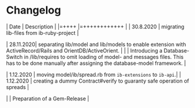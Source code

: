 Changelog
=============

| Date   |  Description |
|=++++   |=++++++++++++ |
| 30.8.2020 | migrating lib-files from ib-ruby-project |

| 28.11.2020| separating lib/model and lib/models to enable extension with
              ActiveRecord/Rails and OrientDB/ActiveOrient. |
|           | Introducing a Database-Switch in /lib/requires to omit 
              loading of model- and messages files. This has to be done 
							manually after assigning the database-model framework. |

| 1.12.2020 | moving model/ib/spread.rb from `ib-extensions` to `ib-api`.|
| 1.12.2020 | creating a dummy Contract#verify to guaranty safe operation of spreads |

|           | Preparation of a Gem-Release  |


